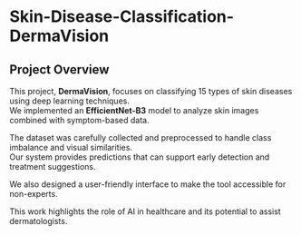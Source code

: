 # Skin-Disease-Classification-DermaVision

## Project Overview

This project, **DermaVision**, focuses on classifying 15 types of skin diseases using deep learning techniques.  
We implemented an **EfficientNet-B3** model to analyze skin images combined with symptom-based data.  

The dataset was carefully collected and preprocessed to handle class imbalance and visual similarities.  
Our system provides predictions that can support early detection and treatment suggestions.  

We also designed a user-friendly interface to make the tool accessible for non-experts.  

This work highlights the role of AI in healthcare and its potential to assist dermatologists.

